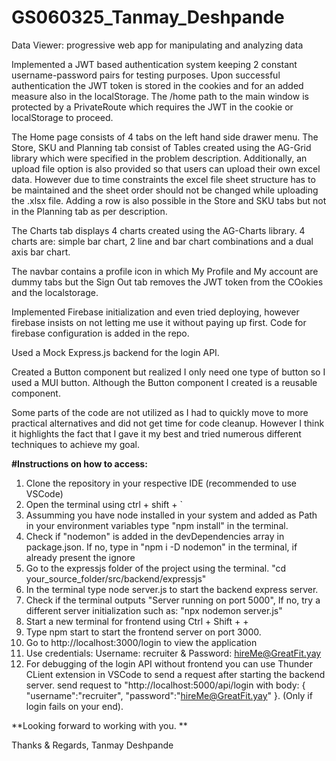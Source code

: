 # GS060325_Tanmay_Deshpande
Data Viewer: progressive web app for manipulating and analyzing data

Implemented a JWT based authentication system keeping 2 constant username-password pairs for testing purposes.
Upon successful authentication the JWT token is stored in the cookies and for an added measure also in the localStorage.
The /home path to the main window is protected by a PrivateRoute which requires the JWT in the cookie or localStorage to proceed.

The Home page consists of 4 tabs on the left hand side drawer menu. 
The Store, SKU and Planning tab consist of Tables created using the AG-Grid library which were specified in the problem description. Additionally, an upload file option is also provided so that users can upload their own excel data. However due to time constraints the excel file sheet structure has to be maintained and the sheet order should not be changed while uploading the .xlsx file.
Adding a row is also possible in the Store and SKU tabs but not in the Planning tab as per description.

The Charts tab displays 4 charts created using the AG-Charts library. 4 charts are: simple bar chart, 2 line and bar chart combinations and a dual axis bar chart.

The navbar contains a profile icon in which My Profile and My account are dummy tabs but the Sign Out tab removes the JWT token from the COokies and the localstorage.

 Implemented Firebase initialization and even tried deploying, however firebase insists on not letting me use it without paying up first. Code for firebase configuration is added in the repo. 

Used a Mock Express.js backend for the login API. 

Created a Button component but realized I only need one type of button so I used a MUI button. Although the Button component I created is a reusable component.

Some parts of the code are not utilized as I had to quickly move to more practical alternatives and did not get time for code cleanup. However I think it highlights the fact that I gave it my best and tried numerous different techniques to achieve my goal.


**#Instructions on how to access:**
1. Clone the repository in your respective IDE (recommended to use VSCode)
2. Open the terminal using ctrl + shift + `
3. Assumming you have node installed in your system and added as Path in your environment variables type "npm install" in the terminal.
4. Check if "nodemon" is added in the devDependencies array in package.json. If no, type in "npm i -D nodemon" in the terminal, if already present the ignore
5. Go to the expressjs folder of the project using the terminal. "cd your_source_folder/src/backend/expressjs"
6. In the terminal type node server.js to start the backend express server.
7. Check if the terminal outputs "Server running on port 5000", If no, try a different server initialization such as: "npx nodemon server.js"
8. Start a new terminal for frontend using Ctrl + Shift + +
9. Type npm start to start the frontend server on port 3000.
10. Go to http://localhost:3000/login to view the application
11. Use credentials: Username: recruiter & Password: hireMe@GreatFit.yay
12. For debugging of the login API without frontend you can use Thunder CLient extension in VSCode to send a request after starting the backend server. send request to "http://localhost:5000/api/login with body: {  "username":"recruiter",  "password":"hireMe@GreatFit.yay" }. (Only if login fails on your end).


**Looking forward to working with you. **

Thanks & Regards,
Tanmay Deshpande

